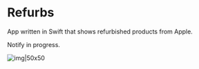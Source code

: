 # Refurbs
App written in Swift that shows refurbished products from Apple.

Notify in progress.

![img|50x50](https://i.imgur.com/VvICMAs.png)
